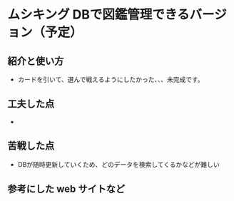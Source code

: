 # ムシキング DBで図鑑管理できるバージョン（予定）

## 紹介と使い方

  - カードを引いて、選んで戦えるようにしたかった、、、未完成です。

## 工夫した点

  - 

## 苦戦した点

  - DBが随時更新していくため、どのデータを検索してくるかなどが難しい

## 参考にした web サイトなど

